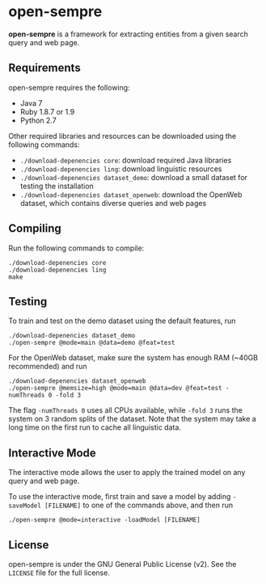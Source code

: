 # open-sempre

**open-sempre** is a framework for extracting entities from a given search query and web page.

## Requirements

open-sempre requires the following:

* Java 7
* Ruby 1.8.7 or 1.9
* Python 2.7

Other required libraries and resources can be downloaded using the following commands:

* `./download-depenencies core`: download required Java libraries
* `./download-depenencies ling`: download linguistic resources
* `./download-depenencies dataset_demo`: download a small dataset for testing the installation
* `./download-depenencies dataset_openweb`: download the OpenWeb dataset, which contains diverse queries and web pages

## Compiling

Run the following commands to compile:

    ./download-depenencies core
    ./download-depenencies ling
    make

## Testing

To train and test on the demo dataset using the default features, run

    ./download-depenencies dataset_demo
    ./open-sempre @mode=main @data=demo @feat=test

For the OpenWeb dataset, make sure the system has enough RAM (~40GB recommended) and run

    ./download-depenencies dataset_openweb
    ./open-sempre @memsize=high @mode=main @data=dev @feat=test -numThreads 0 -fold 3

The flag `-numThreads 0` uses all CPUs available, while `-fold 3` runs the system on 3 random splits of the dataset. Note that the system may take a long time on the first run to cache all linguistic data.

## Interactive Mode

The interactive mode allows the user to apply the trained model on any query and web page.

To use the interactive mode, first train and save a model by adding `-saveModel [FILENAME]` to one of the commands above, and then run

    ./open-sempre @mode=interactive -loadModel [FILENAME]

## License

open-sempre is under the GNU General Public License (v2). See the `LICENSE` file for the full license.
